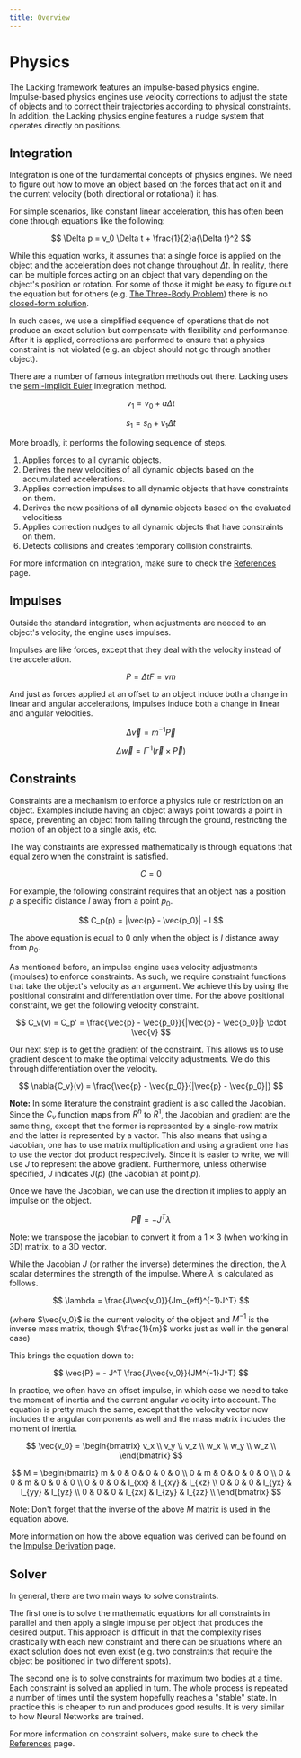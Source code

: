 ```yaml
---
title: Overview
---
```


# Physics

The Lacking framework features an impulse-based physics engine. Impulse-based physics engines use velocity corrections to adjust the state of objects and to correct their trajectories according to physical constraints. In addition, the Lacking physics engine features a nudge system that operates directly on positions.

## Integration

Integration is one of the fundamental concepts of physics engines. We need to figure out how to move an object based on the forces that act on it and the current velocity (both directional or rotational) it has.

For simple scenarios, like constant linear acceleration, this has often been done through equations like the following:

$$
\Delta p = v_0 \Delta t + \frac{1}{2}a{\Delta t}^2
$$

While this equation works, it assumes that a single force is applied on the object and the acceleration does not change throughout $\Delta t$. In reality, there can be multiple forces acting on an object that vary depending on the object's position or rotation. For some of those it might be easy to figure out the equation but for others (e.g. [The Three-Body Problem](https://en.wikipedia.org/wiki/Three-body_problem)) there is no [closed-form solution](https://en.wikipedia.org/wiki/Closed-form_expression).

In such cases, we use a simplified sequence of operations that do not produce an exact solution but compensate with flexibility and performance. After it is applied, corrections are performed to ensure that a physics constraint is not violated (e.g. an object should not go through another object).

There are a number of famous integration methods out there. Lacking uses the [semi-implicit Euler](https://en.wikipedia.org/wiki/Semi-implicit_Euler_method) integration method.

$$
v_1 = v_0 + a \Delta t
$$

$$
s_1 = s_0 + v_1 \Delta t
$$

More broadly, it performs the following sequence of steps.

1. Applies forces to all dynamic objects.
1. Derives the new velocities of all dynamic objects based on the accumulated accelerations.
1. Applies correction impulses to all dynamic objects that have constraints on them.
1. Derives the new positions of all dynamic objects based on the evaluated velocitiess
1. Applies correction nudges to all dynamic objects that have constraints on them.
1. Detects collisions and creates temporary collision constraints.

For more information on integration, make sure to check the [References](./references.md) page.

## Impulses

Outside the standard integration, when adjustments are needed to an object's velocity, the engine uses impulses.

Impulses are like forces, except that they deal with the velocity instead of the acceleration.

$$
P = \Delta{t}F = vm
$$

And just as forces applied at an offset to an object induce both a change in linear and angular accelerations, impulses induce both a change in linear and angular velocities.

$$
\Delta{\vec{v}} = m^{-1} \vec{P}
$$

$$
\Delta{\vec{w}} = I^{-1}(\vec{r} \times \vec{P})
$$

## Constraints

Constraints are a mechanism to enforce a physics rule or restriction on an object. Examples include having an object always point towards a point in space, preventing an object from falling through the ground, restricting the motion of an object to a single axis, etc.

The way constraints are expressed mathematically is through equations that equal zero when the constraint is satisfied.

$$
C = 0
$$

For example, the following constraint requires that an object has a position $p$ a specific distance $l$ away from a point $p_0$.

$$
C_p(p) = |\vec{p} - \vec{p_0}| - l
$$

The above equation is equal to $0$ only when the object is $l$ distance away from $p_0$.

As mentioned before, an impulse engine uses velocity adjustments (impulses) to enforce constraints. As such, we require constraint functions that take the object's velocity as an argument. We achieve this by using the positional constraint and differentiation over time. For the above positional constraint, we get the following velocity constraint.

$$
C_v(v) = C_p' = \frac{\vec{p} - \vec{p_0}}{|\vec{p} - \vec{p_0}|} \cdot \vec{v}
$$

Our next step is to get the gradient of the constraint. This allows us to use gradient descent to make the optimal velocity adjustments. We do this through differentiation over the velocity.

$$
\nabla{C_v}(v) = \frac{\vec{p} - \vec{p_0}}{|\vec{p} - \vec{p_0}|}
$$

**Note:** In some literature the constraint gradient is also called the Jacobian. Since the $C_v$ function maps from $R^n$ to $R^1$, the Jacobian and gradient are the same thing, except that the former is represented by a single-row matrix and the latter is represented by a vactor. This also means that using a Jacobian, one has to use matrix multiplication and using a gradient one has to use the vector dot product respectively. Since it is easier to write, we will use $J$ to represent the above gradient. Furthermore, unless otherwise specified, $J$ indicates $J(p)$ (the Jacobian at point $p$).

Once we have the Jacobian, we can use the direction it implies to apply an impulse on the object.

$$
\vec{P} = - J^T \lambda
$$

Note: we transpose the jacobian to convert it from a $1 \times 3$ (when working in 3D) matrix, to a 3D vector.

While the Jacobian $J$ (or rather the inverse) determines the direction, the $\lambda$ scalar determines the strength of the impulse. Where $\lambda$ is calculated as follows.

$$
\lambda = \frac{J\vec{v_0}}{Jm_{eff}^{-1}J^T}
$$

(where $\vec{v_0}$ is the current velocity of the object and $M^{-1}$ is the inverse mass matrix, though $\frac{1}{m}$ works just as well in the general case)

This brings the equation down to:

$$
\vec{P} = - J^T \frac{J\vec{v_0}}{JM^{-1}J^T}
$$

In practice, we often have an offset impulse, in which case we need to take the moment of inertia and the current angular velocity into account. The equation is pretty much the same, except that the velocity vector now includes the angular components as well and the mass matrix includes the moment of inertia.

$$
\vec{v_0} =
\begin{bmatrix}
v_x \\
v_y \\
v_z \\
w_x \\
w_y \\
w_z \\
\end{bmatrix}
$$

$$
M =
\begin{bmatrix}
m & 0 & 0 & 0 & 0 & 0 \\
0 & m & 0 & 0 & 0 & 0 \\
0 & 0 & m & 0 & 0 & 0 \\
0 & 0 & 0 & I_{xx} & I_{xy} & I_{xz} \\
0 & 0 & 0 & I_{yx} & I_{yy} & I_{yz} \\
0 & 0 & 0 & I_{zx} & I_{zy} & I_{zz} \\
\end{bmatrix}
$$

Note: Don't forget that the inverse of the above $M$ matrix is used in the equation above.

More information on how the above equation was derived can be found on the [Impulse Derivation](../explanations/impulse-derivation.md) page.

## Solver

In general, there are two main ways to solve constraints.

The first one is to solve the mathematic equations for all constraints in parallel and then apply a single impulse per object that produces the desired output. This approach is difficult in that the complexity rises drastically with each new constraint and there can be situations where an exact solution does not even exist (e.g. two constraints that require the object be positioned in two different spots).

The second one is to solve constraints for maximum two bodies at a time. Each constraint is solved an applied in turn. The whole process is repeated a number of times until the system hopefully reaches a "stable" state. In practice this is cheaper to run and produces good results. It is very similar to how Neural Networks are trained.

For more information on constraint solvers, make sure to check the [References](./references.md) page.
